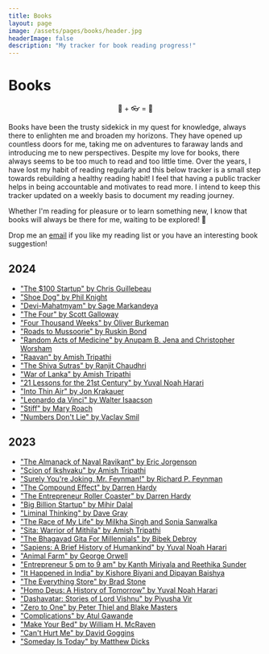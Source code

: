 ```yaml
---
title: Books
layout: page
image: /assets/pages/books/header.jpg
headerImage: false
description: "My tracker for book reading progress!"
---
```

<h1>Books</h1>

<p style="text-align: center">📖 + 👓 = 🤯<p>

<p>Books have been the trusty sidekick in my quest for knowledge, always there to enlighten me and broaden my horizons. They have opened up countless doors for me, taking me on adventures to faraway lands and introducing me to new perspectives. Despite my love for books, there always seems to be too much to read and too little time. Over the years, I have lost my habit of reading regularly and this below tracker is a small step towards rebuilding a healthy reading habit! I feel that having a public tracker helps in being accountable and motivates to read more. I intend to keep this tracker updated on a weekly basis to document my reading journey.</p>

<p>Whether I'm reading for pleasure or to learn something new, I know that books will always be there for me, waiting to be explored! 🙂</p>


<p>Drop me an <a href="mailto:me@sandeepraju.in">email</a> if you like my reading list or you have an interesting book suggestion!</p>

<h2>2024</h2>

<ul>
    <li><a href="https://www.goodreads.com/book/show/12605157-the-100-startup">"The $100 Startup" by Chris Guillebeau</a></li>
    <li><a href="https://www.goodreads.com/en/book/show/27220736">"Shoe Dog" by Phil Knight</a></li>
    <li><a href="https://www.goodreads.com/book/show/2685553-devi-mahatmyam">"Devi-Mahatmyam" by Sage Markandeya</a></li>
    <li><a href="https://www.goodreads.com/en/book/show/34427200">"The Four" by Scott Galloway</a></li>
    <li><a href="https://www.goodreads.com/en/book/show/54785515">"Four Thousand Weeks" by Oliver Burkeman</a></li>
    <li><a href="https://www.goodreads.com/en/book/show/2006883">"Roads to Mussoorie" by Ruskin Bond</a></li>
    <li><a href="https://www.goodreads.com/en/book/show/63018232">"Random Acts of Medicine" by Anupam B. Jena and Christopher Worsham</a></li>
    <li><a href="https://www.goodreads.com/book/show/35286872-raavan">"Raavan" by Amish Tripathi</a></li>
    <li><a href="https://www.goodreads.com/book/show/50208919-the-shiva-sutras">"The Shiva Sutras" by Ranjit Chaudhri</a></li>
    <li><a href="https://www.goodreads.com/book/show/61846327-war-of-lanka">"War of Lanka" by Amish Tripathi</a></li>
    <li><a href="https://www.goodreads.com/book/show/38820046-21-lessons-for-the-21st-century">"21 Lessons for the 21st Century" by Yuval Noah Harari</a></li>
    <li><a href="https://www.goodreads.com/book/show/1898.Into_Thin_Air">"Into Thin Air" by Jon Krakauer</a></li>
    <li><a href="https://www.goodreads.com/book/show/34684622-leonardo-da-vinci">"Leonardo da Vinci" by Walter Isaacson</a></li>
    <li><a href="https://www.goodreads.com/book/show/56769575-stiff">"Stiff" by Mary Roach</a></li>
    <li><a href="https://www.goodreads.com/book/show/50705179-numbers-don-t-lie">"Numbers Don't Lie" by Vaclav Smil</a></li>
</ul>


<h2>2023</h2>

<ul>
    <li><a href="https://www.goodreads.com/book/show/54898389-the-almanack-of-naval-ravikant">"The Almanack of Naval Ravikant" by Eric Jorgenson</a></li>
    <li><a href="https://www.goodreads.com/book/show/24709327-scion-of-ikshvaku">"Scion of Ikshvaku" by Amish Tripathi</a></li>
    <li><a href="https://www.goodreads.com/book/show/35167685-surely-you-re-joking-mr-feynman?ref=nav_sb_ss_1_34">"Surely You're Joking, Mr. Feynman!" by Richard P. Feynman</a></li>
    <li><a href="https://www.goodreads.com/book/show/9420697-the-compound-effect?ref=nav_sb_ss_1_16">"The Compound Effect" by Darren Hardy</a></li>
    <li><a href="https://www.goodreads.com/book/show/23493360-the-entrepreneur-roller-coaster?ref=nav_sb_ss_1_32">"The Entrepreneur Roller Coaster" by Darren Hardy</a></li>
    <li><a href="https://www.goodreads.com/book/show/52346729-big-billion-startup?ref=nav_sb_ss_4_15">"Big Billion Startup" by Mihir Dalal</a></li>
    <li><a href="https://www.goodreads.com/book/show/30197119-liminal-thinking">"Liminal Thinking" by Dave Gray</a></li>
    <li><a href="https://www.goodreads.com/book/show/18213522-the-race-of-my-life">"The Race of My Life" by Milkha Singh and Sonia Sanwalka</a></li>
    <li><a href="https://www.goodreads.com/book/show/34680719-sita">"Sita: Warrior of Mithila" by Amish Tripathi</a></li>
    <li><a href="https://www.goodreads.com/book/show/55939556-the-bhagavad-gita-for-millennials">"The Bhagavad Gita For Millennials" by Bibek Debroy</a></li>
    <li><a href="https://www.goodreads.com/book/show/23692271-sapiens">"Sapiens: A Brief History of Humankind" by Yuval Noah Harari</a></li>
    <li><a href="https://www.goodreads.com/book/show/170448.Animal_Farm">"Animal Farm" by George Orwell</a></li>
    <li><a href="https://www.goodreads.com/en/book/show/17834729">"Entrepreneur 5 pm to 9 am" by Kanth Miriyala and Reethika Sunder</a></li>
    <li><a href="https://www.goodreads.com/book/show/20764935-it-happened-in-india">"It Happened in India" by Kishore Biyani and Dipayan Baishya</a></li>
    <li><a href="https://www.goodreads.com/en/book/show/17660462">"The Everything Store" by Brad Stone</a></li>
    <li><a href="https://www.goodreads.com/book/show/31138556-homo-deus">"Homo Deus: A History of Tomorrow" by Yuval Noah Harari</a></li>
    <li><a href="https://www.goodreads.com/book/show/50322905-dashavatar">"Dashavatar: Stories of Lord Vishnu" by Piyusha Vir</a></li>
    <li><a href="https://www.goodreads.com/book/show/22047640-zero-to-one">"Zero to One" by Peter Thiel and Blake Masters</a></li>
    <li><a href="https://www.goodreads.com/book/show/4477.Complications">"Complications" by Atul Gawande</a></li>
    <li><a href="https://www.goodreads.com/book/show/31423133-make-your-bed">"Make Your Bed" by William H. McRaven</a></li>
    <li><a href="https://www.goodreads.com/book/show/41721428-can-t-hurt-me">"Can't Hurt Me" by David Goggins</a></li>
    <li><a href="https://www.goodreads.com/book/show/60965575-someday-is-today">"Someday Is Today" by Matthew Dicks</a></li>
</ul>
